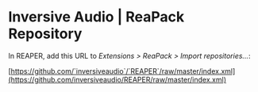 # Inversive Audio | ReaPack Repository

In REAPER, add this URL to *Extensions > ReaPack > Import repositories...*:

[https://github.com/`inversiveaudio`/`REAPER`/raw/master/index.xml](https://github.com/inversiveaudio/REAPER/raw/master/index.xml)
